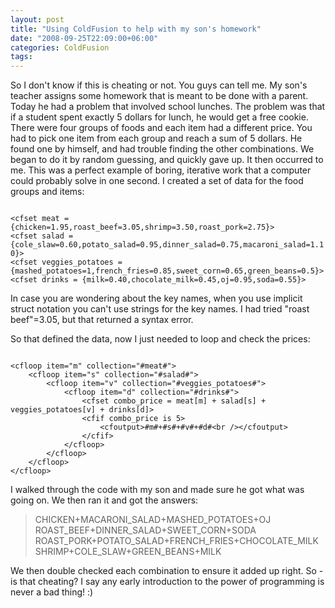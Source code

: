 ```yaml
---
layout: post
title: "Using ColdFusion to help with my son's homework"
date: "2008-09-25T22:09:00+06:00"
categories: ColdFusion 
tags: 
---
```


So I don't know if this is cheating or not. You guys can tell me. My son's teacher assigns some homework that is meant to be done with a parent. Today he had a problem that involved school lunches. The problem was that if a student spent exactly 5 dollars for lunch, he would get a free cookie. There were four groups of foods and each item had a different price. You had to pick one item from each group and reach a sum of 5 dollars. He found one by himself, and had trouble finding the other combinations. We began to do it by random guessing, and quickly gave up. It then occurred to me. This was a perfect example of boring, iterative work that a computer could probably solve in one second. I created a set of data for the food groups and items:

<code>
&lt;cfset meat = {chicken=1.95,roast_beef=3.05,shrimp=3.50,roast_pork=2.75}&gt;
&lt;cfset salad = {cole_slaw=0.60,potato_salad=0.95,dinner_salad=0.75,macaroni_salad=1.10}&gt;
&lt;cfset veggies_potatoes = {mashed_potatoes=1,french_fries=0.85,sweet_corn=0.65,green_beans=0.5}&gt;
&lt;cfset drinks = {milk=0.40,chocolate_milk=0.45,oj=0.95,soda=0.55}&gt;
</code>

In case you are wondering about the key names, when you use implicit struct notation you can't use strings for the key names. I had tried "roast beef"=3.05, but that returned a syntax error. 

So that defined the data, now I just needed to loop and check the prices:

<code>
&lt;cfloop item="m" collection="#meat#"&gt;
	&lt;cfloop item="s" collection="#salad#"&gt;
		&lt;cfloop item="v" collection="#veggies_potatoes#"&gt;
			&lt;cfloop item="d" collection="#drinks#"&gt;
				&lt;cfset combo_price = meat[m] + salad[s] + veggies_potatoes[v] + drinks[d]&gt;
				&lt;cfif combo_price is 5&gt;
					&lt;cfoutput&gt;#m#+#s#+#v#+#d#&lt;br /&gt;&lt;/cfoutput&gt;
				&lt;/cfif&gt;
			&lt;/cfloop&gt;
		&lt;/cfloop&gt;
	&lt;/cfloop&gt;
&lt;/cfloop&gt;
</code>

I walked through the code with my son and made sure he got what was going on. We then ran it and got the answers:

<blockquote>
<p>
CHICKEN+MACARONI_SALAD+MASHED_POTATOES+OJ
ROAST_BEEF+DINNER_SALAD+SWEET_CORN+SODA
ROAST_PORK+POTATO_SALAD+FRENCH_FRIES+CHOCOLATE_MILK
SHRIMP+COLE_SLAW+GREEN_BEANS+MILK
</p>
</blockquote>

We then double checked each combination to ensure it added up right. So - is that cheating? I say any early introduction to the power of programming is never a bad thing! :)